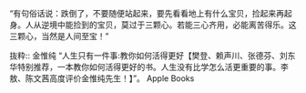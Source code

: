 “有句俗话说：跌倒了，不要随便站起来，要先看看地上有什么宝贝，捡起来再起身。人从逆境中能捡到的宝贝，莫过于三颗心。若能三心齐用，必能离苦得乐。这三颗心，当然是人间至宝！”

抜粋:: 金惟纯  “人生只有一件事:教你如何活得更好【樊登、赖声川、张德芬、刘东华特别推荐，一本教你如何活得更好的书。人生没有比学怎么活更重要的事。李敖、陈文茜高度评价金惟纯先生！】”。 Apple Books  
